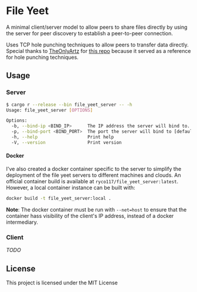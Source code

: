 # File Yeet

A minimal client/server model to allow peers to share files directly by using the server for peer discovery to establish a peer-to-peer connection.

Uses TCP hole punching techniques to allow peers to transfer data directly. Special thanks to [TheOnlyArtz](https://github.com/TheOnlyArtz) for [this repo](https://github.com/TheOnlyArtz/rust-tcp-holepunch) because it served as a reference for hole punching techniques.

## Usage

### Server
```bash
$ cargo r --release --bin file_yeet_server -- -h
Usage: file_yeet_server [OPTIONS]

Options:
  -b, --bind-ip <BIND_IP>      The IP address the server will bind to. The default is local for testing
  -p, --bind-port <BIND_PORT>  The port the server will bind to [default: 7828]
  -h, --help                   Print help
  -V, --version                Print version
```

#### Docker
I've also created a docker container specific to the server to simplify the deployment of the file yeet servers to different machines and clouds.
An official container build is available at `ryco117/file_yeet_server:latest`. However, a local container instance can be built with:
```bash
docker build -t file_yeet_server:local .
```
**Note**: The docker container must be run with `--net=host` to ensure that the container hass visibility of the client's IP address, instead of a docker intermediary.


### Client
*TODO*

## License
This project is licensed under the MIT License

